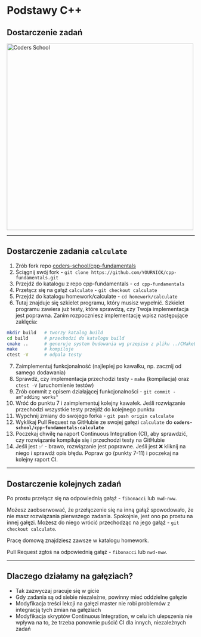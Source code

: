 <!-- .slide: data-background="#111111" -->

# Podstawy C++

## Dostarczenie zadań

<a href="https://coders.school">
    <img width="500px" src="../img/coders_school_logo.png" alt="Coders School" class="plain">
</a>

___
<!-- .slide: style="font-size: 0.56em" -->

## Dostarczenie zadania `calculate`

1. Zrób fork repo [coders-school/cpp-fundamentals](https://github.com/coders-school/cpp-fundamentals)
2. Ściągnij swój fork - `git clone https://github.com/YOURNICK/cpp-fundamentals.git`
3. Przejdź do katalogu z repo cpp-fundamentals - `cd cpp-fundamentals`
4. Przełącz się na gałąź `calculate` - `git checkout calculate`
5. Przejdź do katalogu homework/calculate - `cd homework/calculate`
6. Tutaj znajduje się szkielet programu, który musisz wypełnić. Szkielet programu zawiera już testy, które sprawdzą, czy Twoja implementacja jest poprawna. Zanim rozpoczniesz implementację wpisz następujące zaklęcia:

```bash
mkdir build   # tworzy katalog build
cd build      # przechodzi do katalogu build
cmake ..      # generuje system budowania wg przepisu z pliku ../CMakeLists.txt
make          # kompiluje
ctest -V      # odpala testy
```

7. Zaimplementuj funkcjonalność (najlepiej po kawałku, np. zacznij od samego dodawania)
8. Sprawdź, czy implementacja przechodzi testy - `make` (kompilacja) oraz `ctest -V` (uruchomienie testów)
9. Zrób commit z opisem działającej funkcjonalności - `git commit -am"adding works"`
10. Wróć do punktu 7 i zaimplementuj kolejny kawałek. Jeśli rozwiązanie przechodzi wszystkie testy przejdź do kolejnego punktu
11. Wypchnij zmiany do swojego forka - `git push origin calculate`
12. Wyklikaj Pull Request na GitHubie ze swojej gałęzi `calculate` do **`coders-school/cpp-fundamentals:calculate`**
13. Poczekaj chwilę na raport Continuous Integration (CI), aby sprawdzić, czy rozwiązanie kompiluje się i przechodzi testy na GitHubie
14. Jeśli jest ✅ - brawo, rozwiązanie jest poprawne. Jeśli jest ❌ kliknij na niego i sprawdź opis błędu. Popraw go (punkty 7-11) i poczekaj na kolejny raport CI.

___

## Dostarczenie kolejnych zadań

Po prostu przełącz się na odpowiednią gałąź - `fibonacci` lub `nwd-nww`.

Możesz zaobserwować, że przełączenie się na inną gałąź spowodowało, że nie masz rozwiązania pierwszego zadania. Spokojnie, jest ono po prostu na innej gałęzi. Możesz do niego wrócić przechodząc na jego gałąź - `git checkout calculate`.

Pracę domową znajdziesz zawsze w katalogu homework.

Pull Request zgłoś na odpowiednią gałąź - `fibonacci` lub `nwd-nww`.

___

## Dlaczego działamy na gałęziach?

* Tak zazwyczaj pracuje się w gicie
* Gdy zadania są od siebie niezależne, powinny mieć oddzielne gałęzie
* Modyfikacja treści lekcji na gałęzi master nie robi problemów z integracją tych zmian na gałęziach
* Modyfikacja skryptów Continuous Integration, w celu ich ulepszenia nie wpływa na to, że trzeba ponownie puścić CI dla innych, niezależnych zadań
